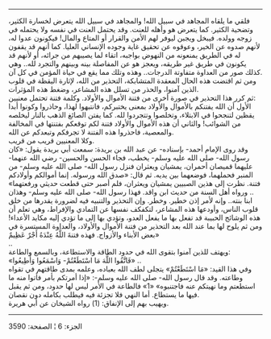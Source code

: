 ------------------------------------------------------------------------

فلقي ما يلقاه المجاهد في سبيل الله! والمجاهد في سبيل الله يتعرض لخسارة
الكثير، وتضحية الكثير. كما يتعرض هو وأهله للعنت. وقد يحتمل العنت في نفسه
ولا يحتمله في زوجه وولده. فيبخل ويجبن ليوفر لهم الأمن والقرار أو المتاع
والمال! فيكونون عدوا له، لأنهم صدوه عن الخير، وعوقوه عن تحقيق غاية وجوده
الإنساني العليا. كما أنهم قد يقفون له في الطريق يمنعونه من النهوض
بواجبه، اتقاء لما يصيبهم من جرائه، أو لأنهم قد يكونون في طريق غير طريقه،
ويعجز هو عن المفاصلة بينه وبينهم والتجرد لله.. وهي كذلك صور من العداوة
متفاوتة الدرجات.. وهذه وتلك مما يقع في حياة المؤمن في كل آن.  
ومن ثم اقتضت هذه الحال المعقدة المتشابكة، التحذير من الله، لإثارة اليقظة
في قلوب الذين آمنوا، والحذر من تسلل هذه المشاعر، وضغط هذه المؤثرات.  
ثم كرر هذا التحذير في صورة أخرى من فتنة الأموال والأولاد. وكلمة فتنة
تحتمل معنيين:  
الأول أن الله يفتنكم بالأموال والأولاد بمعنى يختبركم، فانتبهوا لهذا،
وحاذروا وكونوا أبدا يقظين لتنجحوا في الابتلاء، وتخلصوا وتتجردوا لله. كما
يفتن الصائغ الذهب بالنار ليخلصه من الشوائب! والثاني أن هذه الأموال
والأولاد فتنة لكم توقعكم بفتنتها في المخالفة والمعصية، فاحذروا هذه
الفتنة لا تجرفكم وتبعدكم عن الله.  
وكلا المعنيين قريب من قريب.  
وقد روى الإمام أحمد- بإسناده- عن عبد الله بن بريدة: سمعت أبي بريدة يقول:
«كان رسول الله- صلى الله عليه وسلم- يخطب، فجاء الحسن والحسين- رضي الله
عنهما- عليهما قميصان أحمران، يمشيان ويعثران فنزل رسول الله- صلى الله
عليه وسلم- من المنبر فحملهما، فوضعهما بين يديه. ثم قال: «صدق الله
ورسوله. إنما أموالكم وأولادكم فتنة. نظرت إلى هذين الصبيين يمشيان
ويعثران، فلم أصبر حتى قطعت حديثي ورفعتهما» .. ورواه أهل السنة من حديث
ابن واقد. فهذا رسول الله- صلى الله عليه وسلم- وهذان ابنا بنته.. وإنه
لأمر إذن خطير. وخطر. وإن التحذير والتنبيه فيه لضرورة يقدرها من خلق قلوب
الناس، وأودعها هذه المشاعر، لتكفكف نفسها عن التمادي والإفراط، وهي تعلم
أن هذه الوشائج الحبيبة قد تفعل بها ما يفعل العدو، وتؤدي بها إلى ما تؤدي
إليه مكايد الأعداء! ومن ثم يلوح لها بما عند الله بعد التحذير من فتنة
الأموال والأولاد، والعداوة المستسرة في بعض الأبناء والأزواج. فهذه فتنةَ
اللَّهُ عِنْدَهُ أَجْرٌ عَظِيمٌ»  
..  
ويهتف للذين آمنوا بتقوى الله في حدود الطاقة والاستطاعة، وبالسمع
والطاعة:  
«فَاتَّقُوا اللَّهَ مَا اسْتَطَعْتُمْ- وَاسْمَعُوا وَأَطِيعُوا» ..  
وفي هذا القيد: «مَا اسْتَطَعْتُمْ» يتجلى لطف الله بعباده، وعلمه بمدى طاقتهم في
تقواه وطاعته. وقد قال رسول الله- صلى الله عليه وسلم-: «إذا أمرتكم بأمر
فأتوا منه ما استطعتم وما نهيتكم عنه فاجتنبوه» «1» فالطاعة في الأمر ليس
لها حدود، ومن ثم يقبل فيها ما يستطاع. أما النهي فلا تجزئة فيه فيطلب
بكامله دون نقصان.  
ويهيب بهم إلى الإنفاق: (1) رواه الشيخان عن أبي هريرة.

------------------------------------------------------------------------

الجزء: 6 ¦ الصفحة: 3590
